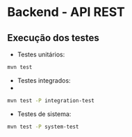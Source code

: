 # Backend - API REST

## Execução dos testes

- Testes unitários:

```sh
mvn test
```

- Testes integrados:
- 
```sh
mvn test -P integration-test
```

- Testes de sistema:

```sh
mvn test -P system-test
```